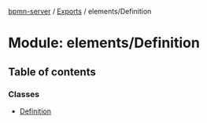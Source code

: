 [bpmn-server](../README.md) / [Exports](../modules.md) / elements/Definition

# Module: elements/Definition

## Table of contents

### Classes

- [Definition](../classes/elements_Definition.Definition.md)
